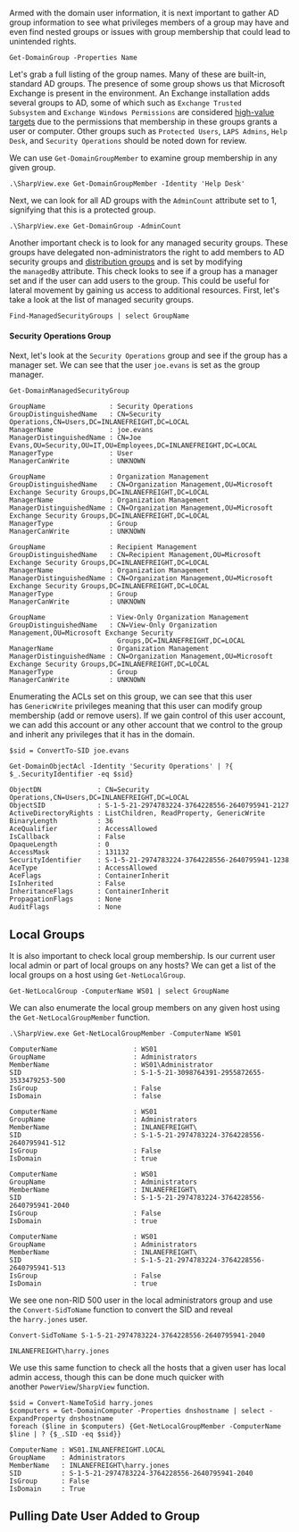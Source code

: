 Armed with the domain user information, it is next important to gather AD group information to see what privileges members of a group may have and even find nested groups or issues with group membership that could lead to unintended rights.

```powershell-session
Get-DomainGroup -Properties Name
```

Let's grab a full listing of the group names. Many of these are built-in, standard AD groups. The presence of some group shows us that Microsoft Exchange is present in the environment. An Exchange installation adds several groups to AD, some of which such as `Exchange Trusted Subsystem` and `Exchange Windows Permissions` are considered [high-value targets](https://github.com/gdedrouas/Exchange-AD-Privesc) due to the permissions that membership in these groups grants a user or computer. Other groups such as `Protected Users`, `LAPS Admins`, `Help Desk`, and `Security Operations` should be noted down for review.

We can use `Get-DomainGroupMember` to examine group membership in any given group.

```powershell-session
.\SharpView.exe Get-DomainGroupMember -Identity 'Help Desk'
```

Next, we can look for all AD groups with the `AdminCount` attribute set to 1, signifying that this is a protected group.

```powershell-session
.\SharpView.exe Get-DomainGroup -AdminCount
```

Another important check is to look for any managed security groups. These groups have delegated non-administrators the right to add members to AD security groups and [distribution groups](https://docs.microsoft.com/en-us/exchange/recipients-in-exchange-online/manage-distribution-groups/manage-distribution-groups) and is set by modifying the `managedBy` attribute. This check looks to see if a group has a manager set and if the user can add users to the group. This could be useful for lateral movement by gaining us access to additional resources. First, let's take a look at the list of managed security groups.

```powershell-session
Find-ManagedSecurityGroups | select GroupName
```

#### Security Operations Group

Next, let's look at the `Security Operations` group and see if the group has a manager set. We can see that the user `joe.evans` is set as the group manager.

```powershell-session
Get-DomainManagedSecurityGroup

GroupName                : Security Operations
GroupDistinguishedName   : CN=Security Operations,CN=Users,DC=INLANEFREIGHT,DC=LOCAL
ManagerName              : joe.evans
ManagerDistinguishedName : CN=Joe Evans,OU=Security,OU=IT,OU=Employees,DC=INLANEFREIGHT,DC=LOCAL
ManagerType              : User
ManagerCanWrite          : UNKNOWN

GroupName                : Organization Management
GroupDistinguishedName   : CN=Organization Management,OU=Microsoft Exchange Security Groups,DC=INLANEFREIGHT,DC=LOCAL
ManagerName              : Organization Management
ManagerDistinguishedName : CN=Organization Management,OU=Microsoft Exchange Security Groups,DC=INLANEFREIGHT,DC=LOCAL
ManagerType              : Group
ManagerCanWrite          : UNKNOWN

GroupName                : Recipient Management
GroupDistinguishedName   : CN=Recipient Management,OU=Microsoft Exchange Security Groups,DC=INLANEFREIGHT,DC=LOCAL
ManagerName              : Organization Management
ManagerDistinguishedName : CN=Organization Management,OU=Microsoft Exchange Security Groups,DC=INLANEFREIGHT,DC=LOCAL
ManagerType              : Group
ManagerCanWrite          : UNKNOWN

GroupName                : View-Only Organization Management
GroupDistinguishedName   : CN=View-Only Organization Management,OU=Microsoft Exchange Security
                           Groups,DC=INLANEFREIGHT,DC=LOCAL
ManagerName              : Organization Management
ManagerDistinguishedName : CN=Organization Management,OU=Microsoft Exchange Security Groups,DC=INLANEFREIGHT,DC=LOCAL
ManagerType              : Group
ManagerCanWrite          : UNKNOWN
```

Enumerating the ACLs set on this group, we can see that this user has `GenericWrite` privileges meaning that this user can modify group membership (add or remove users). If we gain control of this user account, we can add this account or any other account that we control to the group and inherit any privileges that it has in the domain.

```powershell-session
$sid = ConvertTo-SID joe.evans

Get-DomainObjectAcl -Identity 'Security Operations' | ?{ $_.SecurityIdentifier -eq $sid}

ObjectDN              : CN=Security Operations,CN=Users,DC=INLANEFREIGHT,DC=LOCAL
ObjectSID             : S-1-5-21-2974783224-3764228556-2640795941-2127
ActiveDirectoryRights : ListChildren, ReadProperty, GenericWrite
BinaryLength          : 36
AceQualifier          : AccessAllowed
IsCallback            : False
OpaqueLength          : 0
AccessMask            : 131132
SecurityIdentifier    : S-1-5-21-2974783224-3764228556-2640795941-1238
AceType               : AccessAllowed
AceFlags              : ContainerInherit
IsInherited           : False
InheritanceFlags      : ContainerInherit
PropagationFlags      : None
AuditFlags            : None
```


## Local Groups

It is also important to check local group membership. Is our current user local admin or part of local groups on any hosts? We can get a list of the local groups on a host using `Get-NetLocalGroup`.

```powershell-session
Get-NetLocalGroup -ComputerName WS01 | select GroupName
```

We can also enumerate the local group members on any given host using the `Get-NetLocalGroupMember` function.

```powershell-session
.\SharpView.exe Get-NetLocalGroupMember -ComputerName WS01

ComputerName                   : WS01
GroupName                      : Administrators
MemberName                     : WS01\Administrator
SID                            : S-1-5-21-3098764391-2955872655-3533479253-500
IsGroup                        : False
IsDomain                       : false

ComputerName                   : WS01
GroupName                      : Administrators
MemberName                     : INLANEFREIGHT\
SID                            : S-1-5-21-2974783224-3764228556-2640795941-512
IsGroup                        : False
IsDomain                       : true

ComputerName                   : WS01
GroupName                      : Administrators
MemberName                     : INLANEFREIGHT\
SID                            : S-1-5-21-2974783224-3764228556-2640795941-2040
IsGroup                        : False
IsDomain                       : true

ComputerName                   : WS01
GroupName                      : Administrators
MemberName                     : INLANEFREIGHT\
SID                            : S-1-5-21-2974783224-3764228556-2640795941-513
IsGroup                        : False
IsDomain                       : true
```

We see one non-RID 500 user in the local administrators group and use the `Convert-SidToName` function to convert the SID and reveal the `harry.jones` user.

```powershell-session
Convert-SidToName S-1-5-21-2974783224-3764228556-2640795941-2040

INLANEFREIGHT\harry.jones
```

We use this same function to check all the hosts that a given user has local admin access, though this can be done much quicker with another `PowerView`/`SharpView` function.

```powershell-session
$sid = Convert-NameToSid harry.jones
$computers = Get-DomainComputer -Properties dnshostname | select -ExpandProperty dnshostname
foreach ($line in $computers) {Get-NetLocalGroupMember -ComputerName $line | ? {$_.SID -eq $sid}}

ComputerName : WS01.INLANEFREIGHT.LOCAL
GroupName    : Administrators
MemberName   : INLANEFREIGHT\harry.jones
SID          : S-1-5-21-2974783224-3764228556-2640795941-2040
IsGroup      : False
IsDomain     : True
```

## Pulling Date User Added to Group






